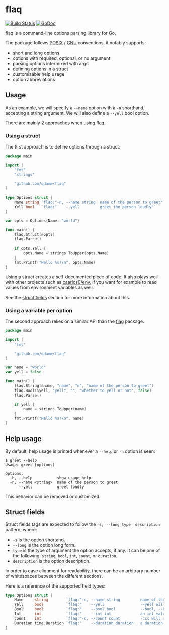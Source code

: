 # flaq

[![Build Status](https://travis-ci.org/qdamm/flaq.svg?branch=master)](https://travis-ci.org/qdamm/flaq)
[![GoDoc](https://godoc.org/github.com/qdamm/flaq?status.svg)](https://godoc.org/github.com/qdamm/flaq)

flaq is a command-line options parsing library for Go.

The package follows [POSIX][1] / [GNU][2] conventions, it notably supports:

- short and long options
- options with required, optional, or no argument
- parsing options intermixed with args
- defining options in a struct
- customizable help usage
- option abbreviations

[1]: http://pubs.opengroup.org/onlinepubs/9699919799/basedefs/V1_chap12.html
[2]: https://www.gnu.org/software/libc/manual/html_node/Argument-Syntax.html

## Usage

As an example, we will specify a `--name` option with a `-n` shorthand, accepting a string argument.
We will also define a `--yell` bool option.

There are mainly 2 approaches when using flaq.

### Using a struct

The first approach is to define options through a struct:

```go
package main

import (
	"fmt"
	"strings"

	"github.com/qdamm/flaq"
)

type Options struct {
	Name string `flaq:"-n, --name string  name of the person to greet"`
	Yell bool   `flaq:"    --yell         greet the person loudly"`
}

var opts = Options{Name: "world"}

func main() {
	flaq.Struct(&opts)
	flaq.Parse()

	if opts.Yell {
		opts.Name = strings.ToUpper(opts.Name)
	}
	fmt.Printf("Hello %s!\n", opts.Name)
}
```

Using a struct creates a self-documented piece of code. It also plays well with other projects
such as [caarlos0/env](https://github.com/caarlos0/env), if you want for example to read values
from environment variables as well.

See the [struct fields](#struct-fields) section for more information about this.

### Using a variable per option

The second approach relies on a similar API than the [flag](https://godoc.org/flag) package:

```go
package main

import (
	"fmt"

	"github.com/qdamm/flaq"
)

var name = "world"
var yell = false

func main() {
	flaq.String(&name, "name", "n", "name of the person to greet")
	flaq.Bool(&yell, "yell", "", "whether to yell or not", false)
	flaq.Parse()

	if yell {
		name = strings.ToUpper(name)
	}
	fmt.Printf("Hello %s!\n", name)
}
```

## Help usage

By default, help usage is printed whenever a `--help` or `-h` option is seen:

```Shell
$ greet --help
Usage: greet [options]

Options:
  -h, --help           show usage help
  -n, --name <string>  name of the person to greet
      --yell           greet loudly
```

This behavior can be removed or customized.

## Struct fields

Struct fields tags are expected to follow the `-s, --long type  description` pattern, where:

- `-s` is the option shortand.
- `--long` is the option long form.
- `type` is the type of argument the option accepts, if any.
    It can be one of the following: `string`, `bool`, `int`, `count`, or `duration`.
- `description` is the option description.

In order to ease alignment for readability, there can be an arbitrary number of whitespaces
between the different sections.

Here is a reference of the supported field types:

```go
type Options struct {
	Name     string        `flaq:"-n, --name string         name of the person to greet"`
	Yell     bool          `flaq:"    --yell                --yell will set the value to true"`
	Bool     bool          `flaq:"    --bool bool           --bool, --bool=true or --bool=false"`
	Int      int           `flaq:"    --int int             an int value"`
	Count    int           `flaq:"-c, --count count         -ccc will set this count value to 3"`
	Duration time.Duration `flaq:"    --duration duration   a duration eg. --duration=5min"`
}
```
